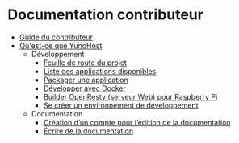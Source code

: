 # Documentation contributeur

* [Guide du contributeur](/contribute_fr)
* [Qu'est-ce que YunoHost](/whatsyunohost_fr)
    * Développement
        * <a href='https://dev.yunohost.org/projects/yunohost/roadmap' target='_BLANK'>Feuille de route du projet</a>
        * [Liste des applications disponibles](/apps_fr)
        * [Packager une application](/packaging_apps_fr)
        * [Développer avec Docker](/docker_fr)
        * [Builder OpenResty (serveur Web) pour Raspberry Pi](/build_openresty_fr)
        * [Se créer un environnement de développement](/dev_fr)
    * Documentation
       * [Création d’un compte pour l’édition de la documentation](/accounting_fr)
       * [Écrire de la documentation](/write_documentation_fr)